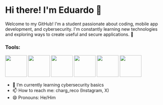 # Hi there! I'm Eduardo 👋

Welcome to my GitHub! I'm a student passionate about coding, mobile app development, and cybersecurity. I'm constantly learning new technologies and exploring ways to create useful and secure applications. 🚀


### Tools:
<img src="https://github.com/user-attachments/assets/2f7513ad-f92e-4c37-b5ab-093411b84d42" width="70" /> <img src="https://github.com/user-attachments/assets/292f1489-de20-4602-9f15-e57a0ad1606b" width="70" /> <img src="https://github.com/user-attachments/assets/dac88b27-0540-4e08-a15c-8a1398337bde" width="70" /> <img src="https://github.com/user-attachments/assets/9382d518-98f4-45fe-9535-7f1c6833a817" width="70" /> <img src="https://github.com/user-attachments/assets/b71f7e10-fa58-4248-9377-75640ce90e6c" width="70" /> <img src="https://github.com/user-attachments/assets/8c4039b4-bad9-45c7-ad13-06c6a4fb9d12" width="70" />


- 🌱 I’m currently learning cybersecurity basics
- 📫 How to reach me: charg_reco (Instagram, X)
- 😄 Pronouns: He/Him
